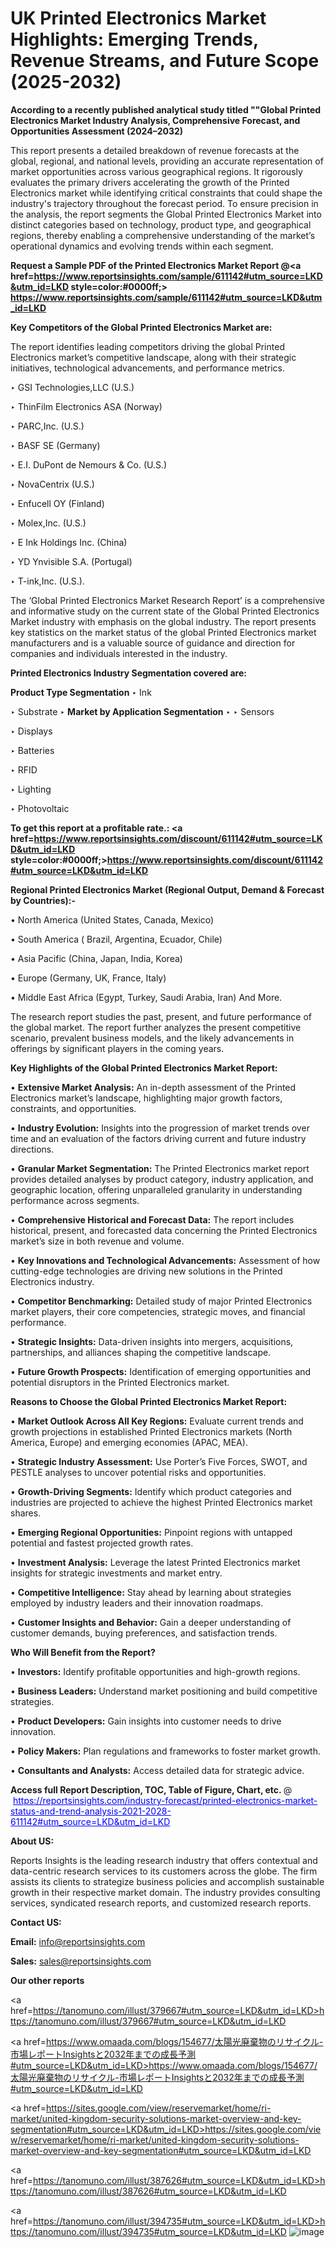 # UK Printed Electronics Market Highlights: Emerging Trends, Revenue Streams, and Future Scope (2025-2032)

<strong>According to a recently published analytical study titled ""Global Printed Electronics Market Industry Analysis, Comprehensive Forecast, and Opportunities Assessment (2024–2032)</strong>

This report presents a detailed breakdown of revenue forecasts at the global, regional, and national levels, providing an accurate representation of market opportunities across various geographical regions. It rigorously evaluates the primary drivers accelerating the growth of the Printed Electronics market while identifying critical constraints that could shape the industry's trajectory throughout the forecast period. To ensure precision in the analysis, the report segments the Global Printed Electronics Market into distinct categories based on technology, product type, and geographical regions, thereby enabling a comprehensive understanding of the market’s operational dynamics and evolving trends within each segment.

<strong>Request a Sample PDF of the Printed Electronics Market Report </strong><strong>@<a href=https://www.reportsinsights.com/sample/611142#utm_source=LKD&utm_id=LKD style=color:#0000ff;> https://www.reportsinsights.com/sample/611142#utm_source=LKD&utm_id=LKD</a></strong></font>

<strong>Key Competitors of the Global Printed Electronics Market are:</strong>

The report identifies leading competitors driving the global Printed Electronics market’s competitive landscape, along with their strategic initiatives, technological advancements, and performance metrics.

‣ GSI Technologies,LLC (U.S.)

‣ ThinFilm Electronics ASA (Norway)

‣ PARC,Inc. (U.S.)

‣ BASF SE (Germany)

‣ E.I. DuPont de Nemours & Co. (U.S.)

‣ NovaCentrix (U.S.)

‣ Enfucell OY (Finland)

‣ Molex,Inc. (U.S.)

‣ E Ink Holdings Inc. (China)

‣ YD Ynvisible S.A. (Portugal)

‣ T-ink,Inc. (U.S.).

The ‘Global Printed Electronics Market Research Report’ is a comprehensive and informative study on the current state of the Global Printed Electronics Market industry with emphasis on the global industry. The report presents key statistics on the market status of the global Printed Electronics market manufacturers and is a valuable source of guidance and direction for companies and individuals interested in the industry.

<strong>Printed Electronics Industry Segmentation covered are:</strong>

<strong>Product Type Segmentation</strong>
‣
Ink

‣ Substrate
‣ 
<strong>Market by Application Segmentation</strong>
‣
‣  Sensors

‣ Displays

‣ Batteries

‣ RFID

‣ Lighting

‣ Photovoltaic

<strong>To get this report at a profitable rate.: <a href=https://www.reportsinsights.com/discount/611142#utm_source=LKD&utm_id=LKD style=color:#0000ff;>https://www.reportsinsights.com/discount/611142#utm_source=LKD&utm_id=LKD</a></strong></font>

<strong>Regional Printed Electronics Market (Regional Output, Demand &amp; Forecast by Countries):-</strong>

• North America (United States, Canada, Mexico)

• South America ( Brazil, Argentina, Ecuador, Chile)

• Asia Pacific (China, Japan, India, Korea)

• Europe (Germany, UK, France, Italy)

• Middle East Africa (Egypt, Turkey, Saudi Arabia, Iran) And More.

The research report studies the past, present, and future performance of the global market. The report further analyzes the present competitive scenario, prevalent business models, and the likely advancements in offerings by significant players in the coming years.

<strong>Key Highlights of the Global Printed Electronics Market Report:</strong>

• <strong>Extensive Market Analysis:</strong> An in-depth assessment of the Printed Electronics market’s landscape, highlighting major growth factors, constraints, and opportunities.

• <strong>Industry Evolution:</strong> Insights into the progression of market trends over time and an evaluation of the factors driving current and future industry directions.

• <strong>Granular Market Segmentation:</strong> The Printed Electronics market report provides detailed analyses by product category, industry application, and geographic location, offering unparalleled granularity in understanding performance across segments.

• <strong>Comprehensive Historical and Forecast Data:</strong> The report includes historical, present, and forecasted data concerning the Printed Electronics market’s size in both revenue and volume.

• <strong>Key Innovations and Technological Advancements:</strong> Assessment of how cutting-edge technologies are driving new solutions in the Printed Electronics industry.

• <strong>Competitor Benchmarking:</strong> Detailed study of major Printed Electronics market players, their core competencies, strategic moves, and financial performance.

• <strong>Strategic Insights:</strong> Data-driven insights into mergers, acquisitions, partnerships, and alliances shaping the competitive landscape.

• <strong>Future Growth Prospects:</strong> Identification of emerging opportunities and potential disruptors in the Printed Electronics market.

<strong>Reasons to Choose the Global Printed Electronics Market Report:</strong>

• <strong>Market Outlook Across All Key Regions:</strong> Evaluate current trends and growth projections in established Printed Electronics markets (North America, Europe) and emerging economies (APAC, MEA).

• <strong>Strategic Industry Assessment:</strong> Use Porter’s Five Forces, SWOT, and PESTLE analyses to uncover potential risks and opportunities.

• <strong>Growth-Driving Segments:</strong> Identify which product categories and industries are projected to achieve the highest Printed Electronics market shares.

• <strong>Emerging Regional Opportunities:</strong> Pinpoint regions with untapped potential and fastest projected growth rates.

• <strong>Investment Analysis:</strong> Leverage the latest Printed Electronics market insights for strategic investments and market entry.

• <strong>Competitive Intelligence:</strong> Stay ahead by learning about strategies employed by industry leaders and their innovation roadmaps.

• <strong>Customer Insights and Behavior:</strong> Gain a deeper understanding of customer demands, buying preferences, and satisfaction trends.

<strong>Who Will Benefit from the Report?</strong>

• <strong>Investors:</strong> Identify profitable opportunities and high-growth regions.

• <strong>Business Leaders:</strong> Understand market positioning and build competitive strategies.

• <strong>Product Developers:</strong> Gain insights into customer needs to drive innovation.

• <strong>Policy Makers:</strong> Plan regulations and frameworks to foster market growth.

• <strong>Consultants and Analysts:</strong> Access detailed data for strategic advice.
</ul>
<strong>Access full Report Description, TOC, Table of Figure, Chart, etc. </strong>@  <a href=https://reportsinsights.com/industry-forecast/printed-electronics-market-status-and-trend-analysis-2021-2028-611142#utm_source=LKD&utm_id=LKD style=color:#0000ff;>https://reportsinsights.com/industry-forecast/printed-electronics-market-status-and-trend-analysis-2021-2028-611142#utm_source=LKD&utm_id=LKD</a></font>

<strong><strong>About US</strong>:</strong>

Reports Insights is the leading research industry that offers contextual and data-centric research services to its customers across the globe. The firm assists its clients to strategize business policies and accomplish sustainable growth in their respective market domain. The industry provides consulting services, syndicated research reports, and customized research reports.

<strong>Contact US:</strong>

<p class=""""><b>Email:</b> <a href=mailto:info@reportsinsights.com>info@reportsinsights.com</a></p>
<p class=""""><b>Sales:</b> <a href=mailto:sales@reportsinsights.com>sales@reportsinsights.com</a></p>

<strong>Our other reports</strong>

<a href=https://tanomuno.com/illust/379667#utm_source=LKD&utm_id=LKD>https://tanomuno.com/illust/379667#utm_source=LKD&utm_id=LKD</a>

<a href=https://www.omaada.com/blogs/154677/太陽光廃棄物のリサイクル-市場レポートInsightsと2032年までの成長予測#utm_source=LKD&utm_id=LKD>https://www.omaada.com/blogs/154677/太陽光廃棄物のリサイクル-市場レポートInsightsと2032年までの成長予測#utm_source=LKD&utm_id=LKD</a>

<a href=https://sites.google.com/view/reservemarket/home/ri-market/united-kingdom-security-solutions-market-overview-and-key-segmentation#utm_source=LKD&utm_id=LKD>https://sites.google.com/view/reservemarket/home/ri-market/united-kingdom-security-solutions-market-overview-and-key-segmentation#utm_source=LKD&utm_id=LKD</a>

<a href=https://tanomuno.com/illust/387626#utm_source=LKD&utm_id=LKD>https://tanomuno.com/illust/387626#utm_source=LKD&utm_id=LKD</a>

<a href=https://tanomuno.com/illust/394735#utm_source=LKD&utm_id=LKD>https://tanomuno.com/illust/394735#utm_source=LKD&utm_id=LKD</a>
![image](https://github.com/user-attachments/assets/85144682-bfa8-4900-a381-9ecacd3dc2c9)
